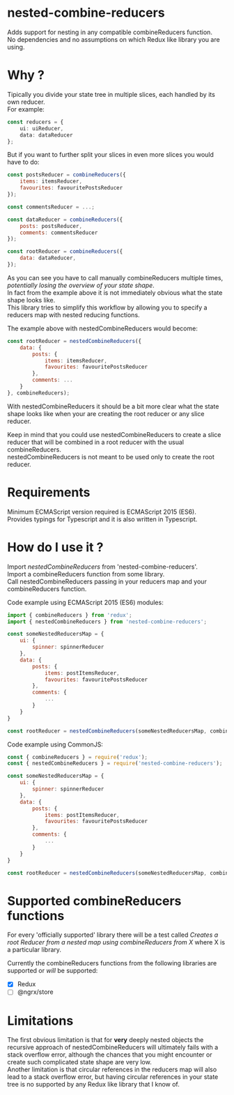 # nested-combine-reducers
Adds support for nesting in any compatible combineReducers function.  
No dependencies and no assumptions on which Redux like library you are using.  

# Why ?
Tipically you divide your state tree in multiple slices, each handled by its own reducer.  
For example:

```typescript
const reducers = {
    ui: uiReducer,
    data: dataReducer
};
```
But if you want to further split your slices in even more slices you would have to do:

```javascript
const postsReducer = combineReducers({
    items: itemsReducer,
    favourites: favouritePostsReducer
});

const commentsReducer = ...;

const dataReducer = combineReducers({
    posts: postsReducer,
    comments: commentsReducer
});

const rootReducer = combineReducers({
    data: dataReducer,
});
```

As you can see you have to call manually combineReducers multiple times, *potentially losing the overview of your state shape*.  
In fact from the example above it is not immediately obvious what the state shape looks like.  
This library tries to simplify this workflow by allowing you to specify a reducers map with nested reducing functions.  

The example above with nestedCombineReducers would become:

```javascript
const rootReducer = nestedCombineReducers({
    data: {
        posts: {
            items: itemsReducer,
            favourites: favouritePostsReducer
        },
        comments: ...
    }
}, combineReducers);
```

With nestedCombineReducers it should be a bit more clear what the state shape looks like when your are creating the root reducer or any slice reducer.  

Keep in mind that you could use nestedCombineReducers to create a slice reducer that will be combined in a root reducer with the usual combineReducers.  
nestedCombineReducers is not meant to be used only to create the root reducer.  

# Requirements
Minimum ECMAScript version required is ECMAScript 2015 (ES6).  
Provides typings for Typescript and it is also written in Typescript.  

# How do I use it ?
Import *nestedCombineReducers* from 'nested-combine-reducers'.  
Import a combineReducers function from some library.  
Call nestedCombineReducers passing in your reducers map and your combineReducers function.  

Code example using ECMAScript 2015 (ES6) modules:

```javascript
import { combineReducers } from 'redux';
import { nestedCombineReducers } from 'nested-combine-reducers';

const someNestedReducersMap = {
    ui: {
        spinner: spinnerReducer
    },
    data: {
        posts: {
            items: postItemsReducer,
            favourites: favouritePostsReducer
        },
        comments: {
            ...
        }
    }
}

const rootReducer = nestedCombineReducers(someNestedReducersMap, combineReducers);
```

Code example using CommonJS:

```javascript
const { combineReducers } = require('redux');
const { nestedCombineReducers } = require('nested-combine-reducers');

const someNestedReducersMap = {
    ui: {
        spinner: spinnerReducer
    },
    data: {
        posts: {
            items: postItemsReducer,
            favourites: favouritePostsReducer
        },
        comments: {
            ...
        }
    }
}

const rootReducer = nestedCombineReducers(someNestedReducersMap, combineReducers);
```

# Supported combineReducers functions
For every 'officially supported' library there will be a test called *Creates a root Reducer from a nested map using combineReducers from X* where X is a particular library.  

Currently the combineReducers functions from the following libraries are supported or *will* be supported:

- [X] Redux
- [ ] @ngrx/store

# Limitations
The first obvious limitation is that for **very** deeply nested objects the recursive approach of nestedCombineReducers will ultimately fails with a stack overflow error, although the chances that you might encounter or create such complicated state shape are very low.  
Another limitation is that circular references in the reducers map will also lead to a stack overflow error, but having circular references in your state tree is no supported by any Redux like library that I know of.
